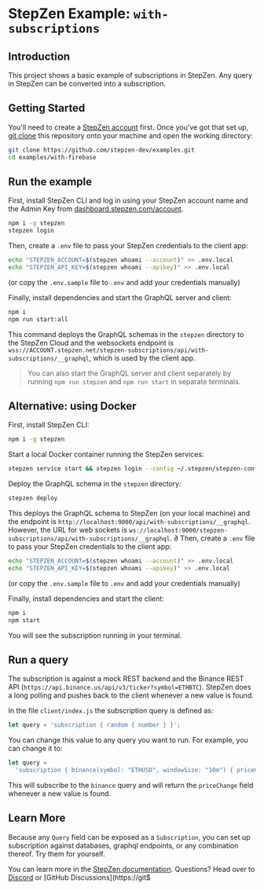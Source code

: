 # StepZen Example: `with-subscriptions`

## Introduction

This project shows a basic example of subscriptions in StepZen. Any query in StepZen can be converted into a subscription.

## Getting Started

You'll need to create a [StepZen account](https://stepzen.com/request-invite) first. Once you've got that set up, [git clone](https://www.atlassian.com/git/tutorials/setting-up-a-repository/git-clone) this repository onto your machine and open the working directory:

```bash
git clone https://github.com/stepzen-dev/examples.git
cd examples/with-firebase
```

## Run the example

First, install StepZen CLI and log in using your StepZen account name and the Admin Key from [dashboard.stepzen.com/account](dashboard.stepzen.com/account).

```bash
npm i -g stepzen
stepzen login
```

Then, create a `.env` file to pass your StepZen credentials to the client app:

```bash
echo "STEPZEN_ACCOUNT=$(stepzen whoami --account)" >> .env.local
echo "STEPZEN_API_KEY=$(stepzen whoami --apikey)" >> .env.local
```

(or copy the `.env.sample` file to `.env` and add your credentials manually)

Finally, install dependencies and start the GraphQL server and client:

```bash
npm i
npm run start:all
```

This command deploys the GraphQL schemas in the `stepzen` directory to the StepZen Cloud and the websockets endpoint is `wss://ACCOUNT.stepzen.net/stepzen-subscriptions/api/with-subscriptions/__graphql`, which is used by the client app.

> You can also start the GraphQL server and client separately by running `npm run stepzen` and `npm run start` in separate terminals.

## Alternative: using Docker

First, install StepZen CLI:

```bash
npm i -g stepzen
```

Start a local Docker container running the StepZen services:

```bash
stepzen service start && stepzen login --config ~/.stepzen/stepzen-config.local.yaml`
```

Deploy the GraphQL schema in the `stepzen` directory:

```bash
stepzen deploy
```

This deploys the GraphQL schema to StepZen (on your local machine) and the endpoint is `http://localhost:9000/api/with-subscriptions/__graphql`. However, the URL for web sockets is `ws://localhost:9000/stepzen-subscriptions/api/with-subscriptions/__graphql`.
∂
Then, create a `.env` file to pass your StepZen credentials to the client app:

```bash
echo "STEPZEN_ACCOUNT=$(stepzen whoami --account)" >> .env.local
echo "STEPZEN_API_KEY=$(stepzen whoami --apikey)" >> .env.local
```

(or copy the `.env.sample` file to `.env` and add your credentials manually)

Finally, install dependencies and start the client:

```bash
npm i
npm start
```

You will see the subscription running in your terminal.

## Run a query

The subscription is against a mock REST backend and the Binance REST API (`https://api.binance.us/api/v3/ticker?symbol=ETHBTC`). StepZen does a long polling and pushes back to the client whenever a new value is found.

In the file `client/index.js` the subscription query is defined as:

```js
let query = 'subscription { random { number } }';
```

You can change this value to any query you want to run. For example, you can change it to:

```js
let query =
  'subscription { binance(symbol: "ETHUSD", windowSize: "10m") { priceChange } }';
```

This will subscribe to the `binance` query and will return the `priceChange` field whenever a new value is found.

## Learn More

Because any `Query` field can be exposed as a `Subscription`, you can set up subscription against databases, graphql endpoints, or any combination thereof. Try them for yourself.

You can learn more in the [StepZen documentation](https://stepzen.com/docs). Questions? Head over to [Discord](https://discord.gg/9k2VdPn2FR) or [GitHub Discussions](https://git$
